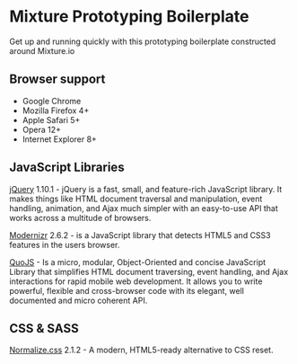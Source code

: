 Mixture Prototyping Boilerplate
===============================

Get up and running quickly with this prototyping boilerplate constructed around Mixture.io

## Browser support

* Google Chrome
* Mozilla Firefox 4+
* Apple Safari 5+
* Opera 12+
* Internet Explorer 8+

## JavaScript Libraries

[jQuery](http://jquery.com) 1.10.1 - jQuery is a fast, small, and feature-rich JavaScript library. It makes things like HTML document traversal and manipulation, event handling, animation, and Ajax much simpler with an easy-to-use API that works across a multitude of browsers.

[Modernizr](http://modernizr.com) 2.6.2 - is a JavaScript library that detects HTML5 and CSS3 features in the users browser.

[QuoJS](http://quojs.tapquo.com) - Is a micro, modular, Object-Oriented and concise JavaScript Library that simplifies HTML document traversing, event handling, and Ajax interactions for rapid mobile web development. It allows you to write powerful, flexible and cross-browser code with its elegant, well documented and micro coherent API.

## CSS & SASS

[Normalize.css](https://github.com/philipbenton/normalize.css) 2.1.2 - A modern, HTML5-ready alternative to CSS reset.
